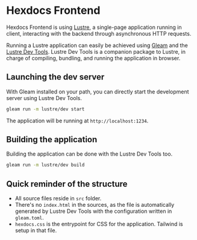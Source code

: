 # Hexdocs Frontend

Hexdocs Frontend is using [Lustre](https://lustre.build), a single-page
application running in client, interacting with the backend through asynchronous
HTTP requests.

Running a Lustre application can easily be achieved using [Gleam](https://gleam.run/)
and the [Lustre Dev Tools](https://hexdocs.pm/lustre_dev_tools/).
Lustre Dev Tools is a companion package to Lustre, in charge of compiling,
bundling, and running the application in browser.

## Launching the dev server

With Gleam installed on your path, you can directly start the development server
using Lustre Dev Tools.

```sh
gleam run -m lustre/dev start
```

The application will be running at `http://localhost:1234`.

## Building the application

Building the application can be done with the Lustre Dev Tools too.

```sh
gleam run -m lustre/dev build
```

## Quick reminder of the structure

- All source files reside in `src` folder.
- There's no `index.html` in the sources, as the file is automatically
  generated by Lustre Dev Tools with the configuration written in `gleam.toml`.
- `hexdocs.css` is the entrypoint for CSS for the application. Tailwind is
  setup in that file.
